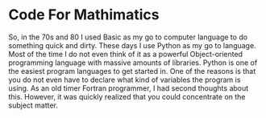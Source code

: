 # Code For Mathimatics

<p>So, in the 70s and 80 I used Basic as my go to computer language to do something quick and dirty. These days I use Python as my go to language. Most of the time I do not even think of it as a powerful Object-oriented programming language with massive amounts of libraries. Python is one of the easiest program languages to get started in. One of the reasons is that you do not even have to declare what kind of variables the program is using. As an old timer Fortran programmer, I had second thoughts about this. However, it was quickly realized that you could concentrate on the subject matter.</p>

